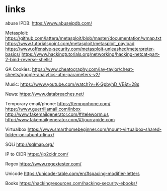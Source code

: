 # links
abuse IPDB:
https://www.abuseipdb.com/

Metasploit:
https://github.com/lattera/metasploit/blob/master/documentation/wmap.txt
https://www.tutorialspoint.com/metasploit/metasploit_payload
https://www.offensive-security.com/metasploit-unleashed/meterpreter-basics/
https://www.hackingtutorials.org/networking/hacking-netcat-part-2-bind-reverse-shells/


GA Cookies:
https://www.cheatography.com/jay-taylor/cheat-sheets/google-analytics-utm-parameters-v2/

Music:
https://www.youtube.com/watch?v=K-GpbyhD_VE&t=28s

News:
https://www.databreaches.net/

Temporary email/phone:
https://tempophone.com/
https://www.guerrillamail.com/inbox 
http://www.fakemailgenerator.com/#/teleworm.us 
http://www.fakemailgenerator.com/#/jourrapide.com 

Virtualbox
https://www.smarthomebeginner.com/mount-virtualbox-shared-folder-on-ubuntu-linux/

SQLi
http://sqlmap.org/

IP to CIDR
https://ip2cidr.com/

Regex
https://www.regextester.com/

Unicode
https://unicode-table.com/en/#spacing-modifier-letters

Books
https://hackingresources.com/hacking-security-ebooks/

